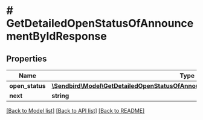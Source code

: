 # # GetDetailedOpenStatusOfAnnouncementByIdResponse

## Properties

Name | Type | Description | Notes
------------ | ------------- | ------------- | -------------
**open_status** | [**\Sendbird\Model\GetDetailedOpenStatusOfAnnouncementByIdResponseOpenStatusInner[]**](GetDetailedOpenStatusOfAnnouncementByIdResponseOpenStatusInner.md) |  | [optional]
**next** | **string** |  | [optional]

[[Back to Model list]](../../README.md#models) [[Back to API list]](../../README.md#endpoints) [[Back to README]](../../README.md)
